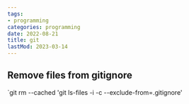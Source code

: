 ```yaml
---
tags:
- programming
categories: programming
date: 2022-08-21
title: git
lastMod: 2023-03-14
---
```

## Remove files from gitignore

`git rm --cached 'git ls-files -i -c --exclude-from=.gitignore'
